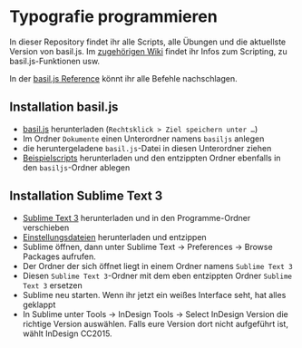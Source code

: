 # Typografie programmieren
In dieser Repository findet ihr alle Scripts, alle Übungen und die aktuellste Version von basil.js.
Im [zugehörigen Wiki](https://github.com/typografie-haw-hamburg/Typografie-programmieren/wiki) findet ihr Infos zum Scripting, zu basil.js-Funktionen usw.

In der [basil.js Reference](https://basiljs.github.io/) könnt ihr alle Befehle nachschlagen.

## Installation basil.js

- [basil.js](https://github.com/basiljs/basil.js/raw/develop-v1/basil.js) herunterladen (`Rechtsklick > Ziel speichern unter …`)
- Im Ordner `Dokumente` einen Unterordner namens `basiljs` anlegen
- die heruntergeladene `basil.js`-Datei in diesen Unterordner ziehen
- [Beispielscripts](https://github.com/typografie-haw-hamburg/Typografie-programmieren/raw/master/Material/examples.zip) herunterladen und den entzippten Ordner ebenfalls in den `basiljs`-Ordner ablegen

## Installation Sublime Text 3

- [Sublime Text 3](https://www.sublimetext.com/3) herunterladen und in den Programme-Ordner verschieben
- [Einstellungsdateien](https://github.com/typografie-haw-hamburg/Typografie-programmieren/raw/master/Material/ST3_settings.zip) herunterladen und entzippen
- Sublime öffnen, dann unter Sublime Text -> Preferences -> Browse Packages aufrufen.
- Der Ordner der sich öffnet liegt in einem Ordner namens `Sublime Text 3`
- Diesen `Sublime Text 3`-Ordner mit dem eben entzippten Ordner `Sublime Text 3` ersetzen
- Sublime neu starten. Wenn ihr jetzt ein weißes Interface seht, hat alles geklappt
- In Sublime unter Tools -> InDesign Tools -> Select InDesign Version die richtige Version auswählen. Falls eure Version dort nicht aufgeführt ist, wählt InDesign CC2015.
